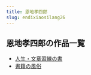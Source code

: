 ```yaml
---
title: 恩地孝四郎
slug: endixiaosilang26
---
```


## 恩地孝四郎の作品一覧

- [人生・文章習練の書](renshengwenzhan-7c3)
- [書籍の風俗](shujinofengsu-f80)
